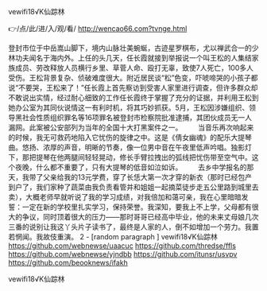 
vewifi18√K仙踪林




👉/点/此/进/入/观/看/ http://wencao66.com?tvnge.html




登封市位于中岳嵩山脚下，境内山脉壮美蜿蜒，古迹星罗棋布，尤以禅武合一的少林功夫闻名于海内外。上任的头几天，任长霞就接到举报说一个叫王松的人集结家族成员、劳改释放人员横行乡里、草菅人命、殴打无辜，致使7人死亡，100多人受伤。王松背景复杂、侦破难度很大。附近居民谈“松”色变，吓唬啼哭的小孩子都说“不要哭，王松来了！”任长霞上首先察访到受害人家里进行调查，但许多群众却不敢说出实情，经过耐心细致的工作任长霞终于掌握了充分的证据，并利用王松到她办公室为其同伙说情这一有利时机，将其巧妙抓获。5月，王松因涉嫌组织、领导黑社会性质组织罪名等16项罪名被登封市检察院批准逮捕，其团伙成员无一人漏网。此案被公安部列为当年的全国十大打黑案件之一。
　　当音乐再次响起来的时候，我无可救药地陷入它忧伤的旋律之中。这是《倩女幽魂》的配乐大提琴曲。悠扬、浓厚的声音，明晰的节奏，像一位男中音在午夜里低声吟唱。独影灯下，那把提琴在他两腿间轻轻晃动，修长手臂拉拽出的弧线把忧伤带至空气中。这个夜晚，什么都不重要了，只有大提琴的低音如泣如诉。
　　去乡中学报名的那天，我带了父亲给我的13元学费，穿了长恁大第一次才穿的新衣（那时已经包产到户了，我们家种了蔬菜由我负责看管并和姐姐一起摘菜徒步走五公里路到城里去卖），大概老师早就听说了我的学习成绩，对我倍加和蔼可亲，我在心里暗暗发誓：一定在新的学校里扎实学习，保持荣誉。我深知，要我上不上学，父母都有很大的争议，同时顶着很大的压力——那时哥哥已经高中毕业，他的未来丈母娘几次三番的说别让我这丫头片子读书了，最终是人家的人，倒不如增加一个劳力。我置若惘闻。我故伎重演。
2 - [random paragraph
]
vewifi18√K仙踪林 https://github.com/webnewse/uaacuc
https://github.com/thredse/ffls
https://github.com/webnewse/yjndbb
https://github.com/itunsr/usvpv
https://github.com/beooknews/ifakh





vewifi18√K仙踪林
